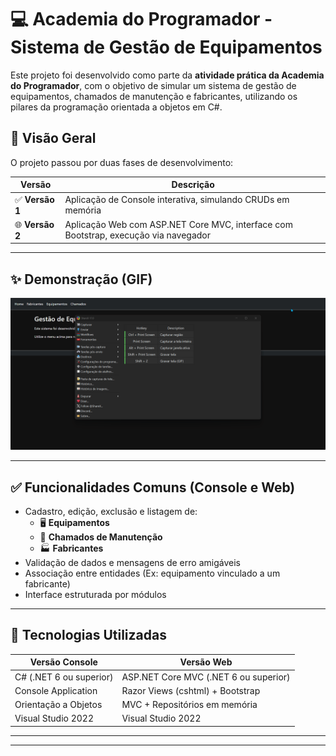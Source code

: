 # 💻 Academia do Programador - Sistema de Gestão de Equipamentos

Este projeto foi desenvolvido como parte da **atividade prática da Academia do Programador**, com o objetivo de simular um sistema de gestão de equipamentos, chamados de manutenção e fabricantes, utilizando os pilares da programação orientada a objetos em C#.

## 🧩 Visão Geral

O projeto passou por duas fases de desenvolvimento:

| Versão | Descrição |
|--------|-----------|
| ✅ **Versão 1** | Aplicação de Console interativa, simulando CRUDs em memória |
| 🌐 **Versão 2** | Aplicação Web com ASP.NET Core MVC, interface com Bootstrap, execução via navegador |

---

## ✨ Demonstração (GIF)


![Demonstração do Projeto Web](./GestaoEquipamentosWeb/gestaoequipamentos.gif)

---

## ✅ Funcionalidades Comuns (Console e Web)

- Cadastro, edição, exclusão e listagem de:
  - 🖥️ **Equipamentos**
  - 🧾 **Chamados de Manutenção**
  - 🏭 **Fabricantes**
- Validação de dados e mensagens de erro amigáveis
- Associação entre entidades (Ex: equipamento vinculado a um fabricante)
- Interface estruturada por módulos

---

## 🧱 Tecnologias Utilizadas

| Versão Console | Versão Web |
|----------------|-------------|
| C# (.NET 6 ou superior) | ASP.NET Core MVC (.NET 6 ou superior) |
| Console Application | Razor Views (cshtml) + Bootstrap |
| Orientação a Objetos | MVC + Repositórios em memória |
| Visual Studio 2022 | Visual Studio 2022 |

---






---


